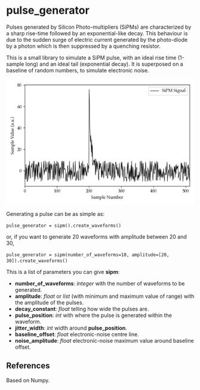 # pulse_generator

Pulses generated by Silicon Photo-multipliers (SiPMs)
are characterized by a sharp rise-time 
followed by an exponential-like decay. 
This behaviour is due to the sudden surge of electric current 
generated by the photo-diode by a photon 
which is then suppressed by a quenching resistor.

This is a small library to simulate a SiPM pulse, 
with an ideal rise time (1-sample long) and 
an ideal tail (exponential decay). 
It is superposed on a baseline of random numbers, 
to simulate electronic noise.

![Example of waveform](/waveform.png)

Generating a pulse can be as simple as:

```
pulse_generator = sipm().create_waveforms()
```

or, if you want to generate 20 waveforms with amplitude between 20 and 30,

```
pulse_generator = sipm(number_of_waveforms=10, amplitude=[20, 30]).create_waveforms()
```

This is a list of parameters you can give **sipm**:
* **number_of_waveforms**: *integer* with the number of waveforms to be generated.
* **amplitude**: *float* or *list* (with minimum and maximum value of range) with the amplitude of the pulses.
* **decay_constant**: *float* telling how wide the pulses are.
* **pulse_position**: *int* with where the pulse is generated within the waveform.
* **jitter_width**: *int* width around **pulse_position**.
* **baseline_offset**: *float* electronic-noise centre line.
* **noise_amplitude**: *float* electronic-noise maximum value around baseline offset.


## References

Based on Numpy.